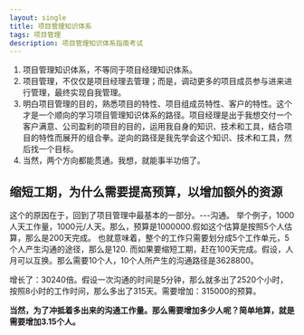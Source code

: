 ```yaml
---
layout: single
title: 项目管理知识体系
tags: 项目管理
description: 项目管理知识体系指南考试
---
```


1. 项目管理知识体系，不等同于项目经理知识体系。
2. 项目管理，不仅仅是项目经理去管理；而是，调动更多的项目成员参与进来进行管理，最终实现自我管理。
3. 明白项目管理的目的，熟悉项目的特性、项目组成员特性、客户的特性。这个才是一个顺向的学习项目管理知识体系的路径。项目经理是出于我想交付一个客户满意、公司盈利的项目的目的，运用我自身的知识、技术和工具，结合项目的特性而展开的组合拳。逆向的路径是我先学会这个知识、技术和工具，然后找一个目标。
4. 当然，两个方向都能贯通。我想，就能事半功倍了。


## 缩短工期，为什么需要提高预算，以增加额外的资源
这个的原因在于，回到了项目管理中最基本的一部分。---沟通。
举个例子，1000人天工作量，1000元/人天。那么，预算是1000000.假如这个估算是按照5个人估算，那么是200天完成。
也就意味着，整个的工作只需要划分成5个工作单元，5个人产生沟通的途径，那么是120.
而如果要缩短工期，赶在100天完成。假设，人月可以互换。那么需要10个人，10个人所产生的沟通路径是3628800。

增长了：30240倍。假设一次沟通的时间是5分钟，那么就多出了2520个小时，按照8小时的工作时间，那么多出了315天。需要增加：315000的预算。

**当然，为了冲抵着多出来的沟通工作量。那么需要增加多少人呢？简单地算，就是需要增加3.15个人。**


